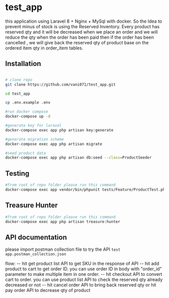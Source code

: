 # test_app

this application using Laravel 8 + Nginx + MySql with docker. So the Idea to prevent minus of stock is using the Reserved Inventory. Every product has reserved qty and it will be decreased when we place an order and we will reduce the qty when the order has been paid then if the order has been cancelled , we will give back the reserved qty of product base on the ordered item qty in order_item tables.

## Installation


```bash

# clone repo
git clone https://github.com/vani071/test_app.git

cd test_app

cp .env.example .env

#run docker compose
docker-compose up -d

#generate key for laravel
docker-compose exec app php artisan key:generate

#generate migration scheme
docker-compose exec app php artisan migrate

#seed product data 
docker-compose exec app php artisan db:seed --class=ProductSeeder

```

## Testing 

```bash
#from root of repo folder please run this command
docker-compose exec app vendor/bin/phpunit tests/Feature/ProductTest.php

```
## Treasure Hunter

```bash
#from root of repo folder please run this command
docker-compose exec app php artisan treasure:hunter

```
## API documentation

please import postman collection file to try the API `test app.postman_collection.json` 

flow:
-- hit get product list API to get SKU in the response of API
-- hit add product to cart to get order ID. you can use order ID in body with "order_id" parameter to make multiple item in one order.
-- hit checkout API to convert cart to order. you can use product list API to check the reserved qty already decreased or not
-- hit cancel order API to bring back reserved qty or hit pay order API to decrease qty of product